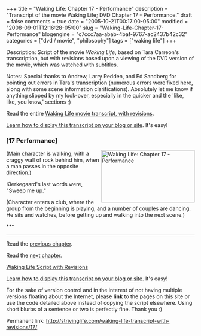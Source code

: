 +++
title = "Waking Life: Chapter 17 - Performance"
description = "Transcript of the movie Waking Life; DVD Chapter 17 - Performance."
draft = false
comments = true
date = "2005-10-21T00:17:00-05:00"
modified = "2008-09-01T12:16:28-05:00"
slug = "Waking-Life-Chapter-17-Performance"
blogengine = "c7ccc7aa-abab-4baf-9767-ac2437b42c32"
categories = ["dvd / movie", "philosophy"]
tags = ["waking life"]
+++

<div class="WPArticleInfo">
<p>
Description: Script of the movie <em>Waking Life</em>, based on Tara Carreon&#39;s transcription, but with revisions based upon a viewing of the DVD version of the movie, which was watched with subtitles. 
</p>
<p>
Notes: Special thanks to Andrew, Larry Redden, and Ed Sandberg for pointing out errors in Tara&#39;s transcription (numerous errors were fixed here, along with some scene information clarifications). Absolutely let me know if anything slipped by my look-over, especially in the quicker and the &#39;like, like, you know,&#39; sections ;) 
</p>
<p>
Read the entire <a href="/waking-life-transcript-with-revisions/">Waking Life movie transcript, with revisions</a>. 
</p>
<p>
<a href="/words/post/Display-parts-of-the-Waking-Life-Transcript-on-your-site.aspx">Learn how to display this transcript on your blog or site</a>. It&#39;s easy!
</p>
</div>
<h3 class="waking_life_chapter">[<a id="seventeen" name="seventeen" title="seventeen"></a>17 Performance] </h3>
<p>
<a href="/files/images/WakingLife/WakingLife_17_1.jpg" onclick="window.open(this.href);return false;"><img src="/files/images/WakingLife/WakingLife_17_1_t.jpg" alt="Waking Life: Chapter 17 - Performance" width="250" height="140" align="right" /></a>(Main character is walking, with a craggy wall of rock behind him, when a man passes in the opposite direction.) 
</p>
<p>
Kierkegaard&#39;s last words were, &quot;Sweep me up.&quot; 
</p>
<p>
(Character enters a club, where the group from the beginning is playing, and a number of couples are dancing. He sits and watches, before getting up and walking into the next scene.) 
</p>
<p>
*** 
</p>
<hr />
<p>
Read the <a href="/waking-life-transcript-with-revisions/16/">previous chapter</a>. 
</p>
<p>
Read the <a href="/waking-life-transcript-with-revisions/18/">next chapter</a>. 
</p>
<p>
<a href="/waking-life-transcript-with-revisions/">Waking Life Script with Revisions</a> 
</p>
<div class="tip">
<p>
<a href="/words/post/Display-parts-of-the-Waking-Life-Transcript-on-your-site.aspx">Learn how to display this transcript on your blog or site</a>. It&#39;s easy!
</p>
<p>
For the sake of version control and in the interest of not having multiple versions floating about the Internet, please <strong>link</strong> to the pages on this site or use the code detailed above instead of copying the script elsewhere. Using short blurbs of a sentence or two is perfectly fine. Thank you :) 
</p>
<p>
Permanent link: <a href="/waking-life-transcript-with-revisions/17/">http://strivinglife.com/waking-life-transcript-with-revisions/17/</a> 
</p>
</div>


